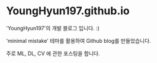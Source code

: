 # YoungHyun197.github.io
'YoungHyun197'의 개발 블로그 입니다. :)

'minimal mistake' 테마를 활용하여 Github blog를 만들었습니다.  

주로 ML, DL, CV 에 관한 포스팅을 합니다. 
